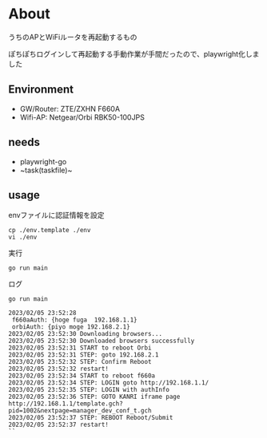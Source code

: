 # About

うちのAPとWiFiルータを再起動するもの

ぽちぽちログインして再起動する手動作業が手間だったので、playwright化しました

## Environment
- GW/Router: ZTE/ZXHN F660A
- Wifi-AP: Netgear/Orbi RBK50-100JPS

## needs
- playwright-go
- ~task(taskfile)~

## usage

envファイルに認証情報を設定
```
cp ./env.template ./env
vi ./env
```

実行
```
go run main
```

ログ
````
go run main

2023/02/05 23:52:28
 f660aAuth: {hoge fuga  192.168.1.1}
 orbiAuth: {piyo moge 192.168.2.1}
2023/02/05 23:52:30 Downloading browsers...
2023/02/05 23:52:30 Downloaded browsers successfully
2023/02/05 23:52:31 START to reboot Orbi
2023/02/05 23:52:31 STEP: goto 192.168.2.1
2023/02/05 23:52:32 STEP: Confirm Reboot
2023/02/05 23:52:32 restart!
2023/02/05 23:52:34 START to reboot f660a
2023/02/05 23:52:34 STEP: LOGIN goto http://192.168.1.1/
2023/02/05 23:52:35 STEP: LOGIN with authInfo
2023/02/05 23:52:36 STEP: GOTO KANRI iframe page http://192.168.1.1/template.gch?pid=1002&nextpage=manager_dev_conf_t.gch
2023/02/05 23:52:37 STEP: REBOOT Reboot/Submit
2023/02/05 23:52:37 restart!
``
